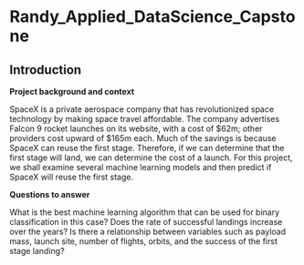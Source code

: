 # Randy_Applied_DataScience_Capstone

## Introduction

**Project background and context**

SpaceX is a private aerospace company that has revolutionized space technology by making space travel affordable. The company advertises Falcon 9 rocket launches on its website, with a cost of $62m; other providers cost upward of $165m each. Much of the savings is because SpaceX can reuse the first stage. Therefore, if we can determine that the first stage will land, we can determine the cost of a launch. For this project, we shall examine several machine learning models and then predict if SpaceX will reuse the first stage.

**Questions to answer**

What is the best machine learning algorithm that can be used for binary classification in this case?
Does the rate of successful landings increase over the years?
Is there a relationship between variables such as payload mass, launch site, number of flights, orbits, and the success of the first stage landing?




